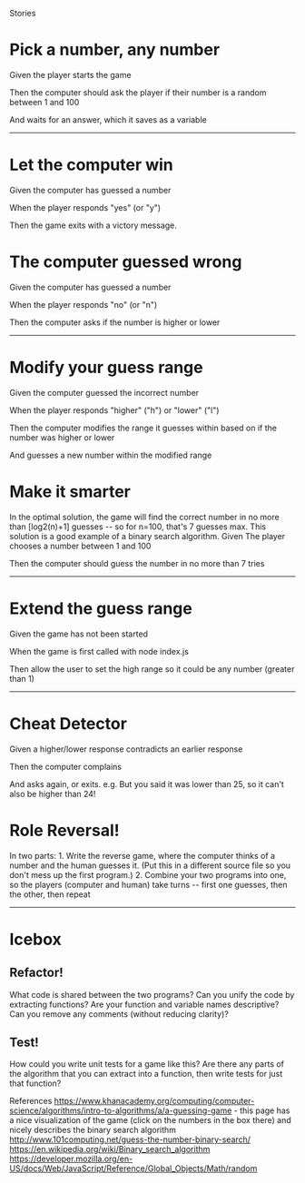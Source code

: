 Stories

# Pick a number, any number

Given the player starts the game

Then the computer should ask the player if their number is a random between 1 and 100

And waits for an answer, which it saves as a variable

---

# Let the computer win

Given the computer has guessed a number

When the player responds "yes" (or "y")

Then the game exits with a victory message.

# The computer guessed wrong

Given the computer has guessed a number

When the player responds "no" (or "n")

Then the computer asks if the number is higher or lower

---

# Modify your guess range

Given the computer guessed the incorrect number

When the player responds "higher" ("h") or "lower" ("l")

Then the computer modifies the range it guesses within based on if the number was higher or lower

And guesses a new number within the modified range

# Make it smarter

In the optimal solution, the game will find the correct number in no more than [log2(n)+1] guesses -- so for n=100, that's 7 guesses max. This solution is a good example of a binary search algorithm.
Given The player chooses a number between 1 and 100

Then the computer should guess the number in no more than 7 tries

---

# Extend the guess range

Given the game has not been started

When the game is first called with node index.js

Then allow the user to set the high range so it could be any number (greater than 1)

---

# Cheat Detector

Given a higher/lower response contradicts an earlier response

Then the computer complains

And asks again, or exits. e.g. But you said it was lower than 25, so it can't also be higher than 24!

# Role Reversal!

In two parts: 1. Write the reverse game, where the computer thinks of a number and the human guesses it. (Put this in a different source file so you don't mess up the first program.) 2. Combine your two programs into one, so the players (computer and human) take turns -- first one guesses, then the other, then repeat

---

# Icebox

## Refactor!

What code is shared between the two programs? Can you unify the code by extracting functions? Are your function and variable names descriptive? Can you remove any comments (without reducing clarity)?

## Test!

How could you write unit tests for a game like this? Are there any parts of the algorithm that you can extract into a function, then write tests for just that function?

References
https://www.khanacademy.org/computing/computer-science/algorithms/intro-to-algorithms/a/a-guessing-game - this page has a nice visualization of the game (click on the numbers in the box there) and nicely describes the binary search algorithm
http://www.101computing.net/guess-the-number-binary-search/
https://en.wikipedia.org/wiki/Binary_search_algorithm
https://developer.mozilla.org/en-US/docs/Web/JavaScript/Reference/Global_Objects/Math/random
